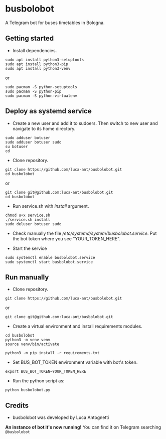# busbolobot

A Telegram bot for buses timetables in Bologna.



## Getting started

* Install dependencies.
```
sudo apt install python3-setuptools
sudo apt install python3-pip
sudo apt install python3-venv
```
or
```
sudo pacman -S python-setuptools 
sudo pacman -S python-pip
sudo pacman -S python-virtualenv
```



## Deploy as systemd service


* Create a new user and add it to sudoers. Then switch to new user and navigate to its home directory.

```
sudo adduser botuser
sudo adduser botuser sudo
su botuser
cd
```

* Clone repository.
```
git clone https://github.com/luca-ant/busbolobot.git
cd busbolobot
```
or
```
git clone git@github.com:luca-ant/busbolobot.git
cd busbolobot
```

* Run service.sh with *install* argument.
```
chmod u+x service.sh
./service.sh install
sudo deluser botuser sudo
```

* Check manually the file */etc/systemd/system/busbolobot.service*. Put the bot token where you see "YOUR_TOKEN_HERE".

* Start the service
```
sudo systemctl enable busbolobot.service
sudo systemctl start busbolobot.service

```

## Run manually

* Clone repository.
```
git clone https://github.com/luca-ant/busbolobot.git
```
or
```
git clone git@github.com:luca-ant/busbolobot.git
```


* Create a virtual environment and install requirements modules.
```
cd busbolobot
python3 -m venv venv
source venv/bin/activate

python3 -m pip install -r requirements.txt
```

* Set BUS_BOT_TOKEN environment variable with bot's token.

```
export BUS_BOT_TOKEN=YOUR_TOKEN_HERE
```
* Run the python script as:

```
python busbolobot.py
```

## Credits
* busbolobot was developed by Luca Antognetti


**An instance of bot it's now running!** You can find it on Telegram searching `@busbolobot`











